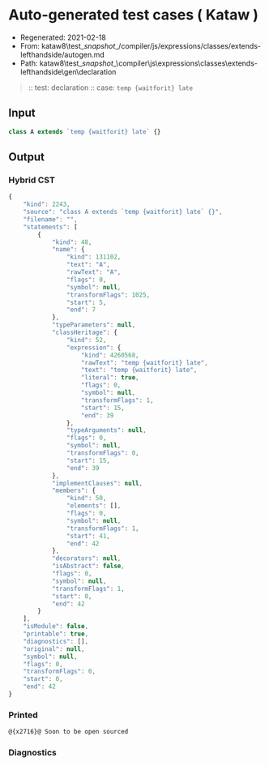 # Auto-generated test cases ( Kataw )
- Regenerated: 2021-02-18
- From: kataw8\test\__snapshot__/compiler/js/expressions/classes/extends-lefthandside/autogen.md
- Path: kataw8\test\__snapshot__\compiler\js\expressions\classes\extends-lefthandside\gen\declaration
> :: test: declaration
> :: case: `temp {waitforit} late`
## Input

`````js
class A extends `temp {waitforit} late` {}
`````

## Output

### Hybrid CST

```javascript
{
    "kind": 2243,
    "source": "class A extends `temp {waitforit} late` {}",
    "filename": "",
    "statements": [
        {
            "kind": 48,
            "name": {
                "kind": 131102,
                "text": "A",
                "rawText": "A",
                "flags": 0,
                "symbol": null,
                "transformFlags": 1025,
                "start": 5,
                "end": 7
            },
            "typeParameters": null,
            "classHeritage": {
                "kind": 52,
                "expression": {
                    "kind": 4260568,
                    "rawText": "temp {waitforit} late",
                    "text": "temp {waitforit} late",
                    "literal": true,
                    "flags": 0,
                    "symbol": null,
                    "transformFlags": 1,
                    "start": 15,
                    "end": 39
                },
                "typeArguments": null,
                "flags": 0,
                "symbol": null,
                "transformFlags": 0,
                "start": 15,
                "end": 39
            },
            "implementClauses": null,
            "members": {
                "kind": 50,
                "elements": [],
                "flags": 0,
                "symbol": null,
                "transformFlags": 1,
                "start": 41,
                "end": 42
            },
            "decorators": null,
            "isAbstract": false,
            "flags": 0,
            "symbol": null,
            "transformFlags": 1,
            "start": 0,
            "end": 42
        }
    ],
    "isModule": false,
    "printable": true,
    "diagnostics": [],
    "original": null,
    "symbol": null,
    "flags": 0,
    "transformFlags": 0,
    "start": 0,
    "end": 42
}
```

### Printed

```javascript
@{x2716}@ Soon to be open sourced
```

### Diagnostics

```javascript

```

